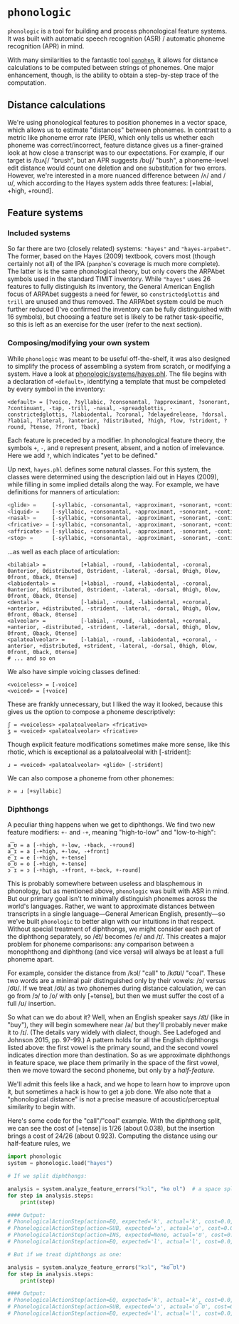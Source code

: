 # `phonologic`

`phonologic` is a tool for building and process phonological feature systems. It was built with automatic speech 
recognition (ASR) / automatic phoneme recognition (APR) in mind.

With many similarities to the fantastic tool [`panphon`](https://github.com/dmort27/panphon), it allows for distance calculations to be
computed between strings of phonemes. One major enhancement, though, is the ability to obtain a step-by-step trace of
the computation.

## Distance calculations

We're 
using phonological features to position phonemes in a vector space, which allows us to estimate 
"distances" between phonemes. In contrast to a metric like phoneme error rate (PER), which 
only tells us whether each phoneme was correct/incorrect, feature distance gives us a finer-grained look at how close
a transcript was to our expectations. For example, if our target is /bɹʌʃ/ "brush", but an APR suggests /bʊʃ/ "bush", 
a phoneme-level edit distance would count one deletion and one substitution for two errors. However, we're interested in 
a more nuanced difference between /ʌ/ and /ʊ/, which according to the Hayes system adds three features: 
[+labial, +high, +round]. 


## Feature systems

### Included systems

So far there are two (closely related) systems: `"hayes"` and `"hayes-arpabet"`. The former, based on the Hayes (2009) 
textbook, covers most (though certainly not all) of the IPA (`panphon`'s coverage is much more complete). The latter is
is the same phonological theory, but only covers the ARPAbet symbols used in the standard TIMIT inventory. While 
`"hayes"` uses 26 features to fully distinguish its inventory, the General American English focus of ARPAbet suggests
a need for fewer, so `constrictedglottis` and `trill` are unused and thus removed. The ARPAbet system could be much 
further reduced (I've confirmed the inventory can be fully distinguished with 16 symbols), but choosing a feature set
is likely to be rather task-specific, so this is left as an exercise for the user (refer to the next section).

### Composing/modifying your own system

While `phonologic` was meant to be useful off-the-shelf, it was also designed to simplify the process of assembling a
system from scratch, or modifying a system. Have a look at [phonologic/systems/hayes.phl](phonologic/systems/hayes.phl).
The file begins with a declaration of `<default>`, identifying a template that must be compeleted by every symbol in the
inventory:

```
<default> = [?voice, ?syllabic, ?consonantal, ?approximant, ?sonorant, ?continuant, -tap, -trill, -nasal, -spreadglottis, -constrictedglottis, ?labiodental, ?coronal, ?delayedrelease, ?dorsal, ?labial, ?lateral, ?anterior, ?distributed, ?high, ?low, ?strident, ?round, ?tense, ?front, ?back]
```

Each feature is preceded by a modifier. In phonological feature theory, the symbols `+`, `-`, and `0` represent present,
absent, and a notion of irrelevance. Here we add `?`, which indicates "yet to be defined."

Up next, `hayes.phl` defines some natural classes. For this system, the classes were determined using the description 
laid out in Hayes (2009), while filling in some implied details along the way. For example, we have definitions for 
manners of articulation:

```python
<glide> =     [-syllabic, -consonantal, +approximant, +sonorant, +continuant, 0delayedrelease]
<liquid> =    [-syllabic, +consonantal, +approximant, +sonorant, +continuant, 0delayedrelease]
<nasal> =     [-syllabic, +consonantal, -approximant, +sonorant, -continuant, 0delayedrelease, +nasal]
<fricative> = [-syllabic, +consonantal, -approximant, -sonorant, +continuant, +delayedrelease]
<affricate> = [-syllabic, +consonantal, -approximant, -sonorant, -continuant, +delayedrelease]
<stop> =      [-syllabic, +consonantal, -approximant, -sonorant, -continuant, -delayedrelease]
```

...as well as each place of articulation:

```
<bilabial> =           [+labial, -round, -labiodental, -coronal, 0anterior, 0distributed, 0strident, -lateral, -dorsal, 0high, 0low, 0front, 0back, 0tense]
<labiodental> =        [+labial, -round, +labiodental, -coronal, 0anterior, 0distributed, 0strident, -lateral, -dorsal, 0high, 0low, 0front, 0back, 0tense]
<dental> =             [-labial, -round, -labiodental, +coronal, +anterior, +distributed, -strident, -lateral, -dorsal, 0high, 0low, 0front, 0back, 0tense]
<alveolar> =           [-labial, -round, -labiodental, +coronal, +anterior, -distributed, -strident, -lateral, -dorsal, 0high, 0low, 0front, 0back, 0tense]
<palatoalveolar> =     [-labial, -round, -labiodental, +coronal, -anterior, +distributed, +strident, -lateral, -dorsal, 0high, 0low, 0front, 0back, 0tense]
# ... and so on
```

We also have simple voicing classes defined:

```
<voiceless> = [-voice]
<voiced> = [+voice]
```

These are frankly unnecessary, but I liked the way it looked, because this gives us the option to compose a phoneme
descriptively:

```
ʃ = <voiceless> <palatoalveolar> <fricative>
ʒ = <voiced> <palatoalveolar> <fricative>
```

Though explicit feature modifications sometimes make more sense, like this rhotic, which is exceptional as a
palatoalveolal with [-strident]:

```
ɹ = <voiced> <palatoalveolar> <glide> [-strident]
```

We can also compose a phoneme from other phonemes:

```
ɝ = ɹ [+syllabic]
```

### Diphthongs

A peculiar thing happens when we get to diphthongs. We find two new feature modifiers: `+-` and `-+`, meaning 
"high-to-low" and "low-to-high":

```
a͡ʊ = a [-+high, +-low, -+back, -+round]
a͡ɪ = a [-+high, +-low, -+front]
e͡ɪ = e [-+high, +-tense]
o͡ʊ = o [-+high, +-tense]
ɔ͡ɪ = ɔ [-+high, -+front, +-back, +-round]
```

This is probably somewhere between useless and blasphemous in phonology, but as mentioned above, `phonologic` was built 
with ASR in mind. But our primary goal isn't to minimally distinguish phonemes across the world's languages. Rather, we
want to approximate distances between transcripts in a single language—General American English, presently—so we've 
built `phonologic` to better align with our intuitions in that respect. Without special treatment of diphthongs, we 
might consider each part of the diphthong separately, so /e͡ɪ/ becomes /e/ and /ɪ/. This creates a major problem for 
phoneme comparisons: any comparison between a monophthong and diphthong (and vice versa) will always be at least a full 
phoneme apart.

For example, consider the distance from /kɔl/ "call" to /ko͡ʊl/ "coal". These two words are a minimal pair 
distinguished only by their vowels: /ɔ/ versus /o͡ʊ/. If we treat /o͡ʊ/ as two phonemes during distance calculation, 
we can go from /ɔ/ to /o/ with only [+tense], but then we must suffer the cost of a full /ʊ/ insertion.

So what can we do about it? Well, when an English speaker says /a͡ɪ/ (like in "buy"), they will begin somewhere near /a/ 
but they'll probably never make it to /ɪ/. (The details vary widely with dialect, though. See Ladefoged and Johnson 
2015, pp. 97-99.) A pattern holds for all the English diphthongs listed above: the first vowel is the primary sound, and
the second vowel indicates direction more than destination. So as we approximate diphthongs in feature space,  we place
them primarily in the space of the first vowel, then we move toward the second phoneme, but only by a *half-feature*. 

We'll admit this feels like a hack, and we hope to learn how to improve upon it, but sometimes a hack is how to get a 
job done. We also note that a "phonological distance" is not a precise measure of acoustic/perceptual similarity to 
begin with.

Here's some code for the "call"/"coal" example. With the diphthong split, we can see the cost of [+tense] is 1/26 (about
0.038), but the insertion brings a cost of 24/26 (about 0.923). Computing the distance using our half-feature rules, we


```python
import phonologic
system = phonologic.load("hayes")

# If we split diphthongs:

analysis = system.analyze_feature_errors("kɔl", "ko ʊl")  # a space splits the diphthong for demonstration purposes
for step in analysis.steps:
    print(step)

#### Output:
# PhonologicalActionStep(action=EQ, expected='k', actual='k', cost=0.0, features=FeatureCollection([]))
# PhonologicalActionStep(action=SUB, expected='ɔ', actual='o', cost=0.038461538461538464, features=FeatureCollection([+tense]))
# PhonologicalActionStep(action=INS, expected=None, actual='ʊ', cost=0.9230769230769231, features=FeatureVector([+voice, +syllabic, -consonantal, +approximant, +sonorant, +continuant, -tap, -trill, -nasal, -spreadglottis, -constrictedglottis, -labiodental, -coronal, 0delayedrelease, +dorsal, +labial, -lateral, 0anterior, 0distributed, +high, -low, 0strident, +round, -tense, -front, +back]))
# PhonologicalActionStep(action=EQ, expected='l', actual='l', cost=0.0, features=FeatureCollection([]))

# But if we treat diphthongs as one:

analysis = system.analyze_feature_errors("kɔl", "ko͡ʊl")
for step in analysis.steps:
    print(step)

#### Output:
# PhonologicalActionStep(action=EQ, expected='k', actual='k', cost=0.0, features=FeatureCollection([]))
# PhonologicalActionStep(action=SUB, expected='ɔ', actual='o͡ʊ', cost=0.038461538461538464, features=FeatureCollection([-+high, +-tense]))
# PhonologicalActionStep(action=EQ, expected='l', actual='l', cost=0.0, features=FeatureCollection([]))

```


